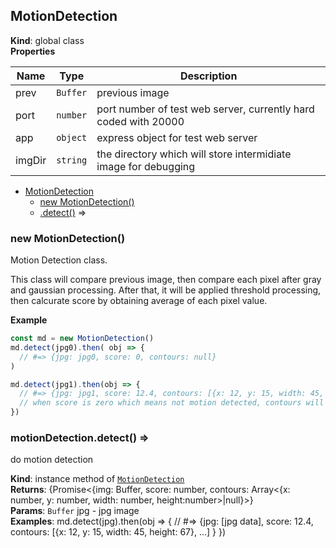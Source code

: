 <a name="MotionDetection"></a>

## MotionDetection
**Kind**: global class  
**Properties**

| Name | Type | Description |
| --- | --- | --- |
| prev | <code>Buffer</code> | previous image |
| port | <code>number</code> | port number of test web server, currently hard coded with 20000 |
| app | <code>object</code> | express object for test web server |
| imgDir | <code>string</code> | the directory which will store intermidiate image for debugging |


* [MotionDetection](#MotionDetection)
    * [new MotionDetection()](#new_MotionDetection_new)
    * [.detect()](#MotionDetection+detect) ⇒

<a name="new_MotionDetection_new"></a>

### new MotionDetection()
Motion Detection class.

This class will compare previous image, then compare each pixel after gray and gaussian processing.
After that, it will be applied threshold processing, then calcurate score by obtaining average of each pixel value.

**Example**  
```js
const md = new MotionDetection()
md.detect(jpg0).then( obj => {
  // #=> {jpg: jpg0, score: 0, contours: null}
)

md.detect(jpg1).then(obj => {
  // #=> {jpg: jpg1, score: 12.4, contours: [{x: 12, y: 15, width: 45, height: 67}, ...] }
  // when score is zero which means not motion detected, contours will be null
})
```
<a name="MotionDetection+detect"></a>

### motionDetection.detect() ⇒
do motion detection

**Kind**: instance method of [<code>MotionDetection</code>](#MotionDetection)  
**Returns**: {Promise<{img: Buffer, score: number, contours: Array<{x: number, y: number, width: number, height:number>|null}>}  
**Params**: <code>Buffer</code> jpg - jpg image  
**Examples**: md.detect(jpg).then(obj => {
  // #=> {jpg: [jpg data], score: 12.4, contours: [{x: 12, y: 15, width: 45, height: 67}, ...] }
})  
